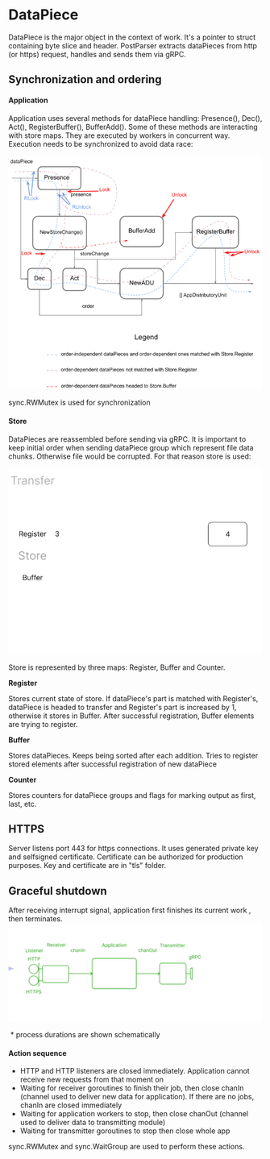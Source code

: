 # DataPiece

DataPiece is the major object in the context of work. It's a pointer to struct containing byte slice and header. PostParser extracts dataPieces from http (or https) request, handles and sends them via gRPC.

## Synchronization and ordering

#### Application

Application uses several methods for dataPiece handling: Presence(), Dec(), Act(), RegisterBuffer(), BufferAdd(). Some of these methods are interacting with store maps. They are executed by workers in concurrent way. Execution needs to be synchronized to avoid data race:



![](forManual/2.png)

sync.RWMutex is used for synchronization

#### Store

DataPieces are reassembled before sending via gRPC. It is important to keep initial order when sending dataPiece group which represent file data chunks. Otherwise file would be corrupted. For that reason store is used:

![](forManual/1.gif)

Store is represented by three maps: Register, Buffer and Counter. 

**Register**

Stores current state of store. If dataPiece's part is matched with Register's, dataPiece is headed to transfer and Register's part is increased by 1, otherwise it stores in Buffer. After successful registration, Buffer elements are trying to register.

**Buffer**

Stores dataPieces. Keeps  being sorted after each addition. Tries to register stored elements after successful registration of new dataPiece

**Counter**

Stores counters for dataPiece groups and flags for marking output as first, last, etc.





## HTTPS
Server listens port 443 for https connections. It uses generated private key and selfsigned certificate. Certificate can be authorized for production purposes.
Key and certificate are in "tls" folder.



## Graceful shutdown

After receiving interrupt signal, application first finishes its current work , then terminates.
![](forManual/3.gif)

​																													\* process durations are shown schematically

#### Action sequence

* HTTP and HTTP listeners are closed immediately.  Application cannot receive new requests from that moment on
* Waiting for receiver goroutines to finish their job, then close chanIn (channel used to deliver new data for application). If there are no jobs, chanIn are closed immediately
* Waiting for application workers to stop, then close chanOut (channel used to deliver data to transmitting module)
* Waiting for transmitter goroutines to stop then close whole app

sync.RWMutex and sync.WaitGroup are used to perform these actions.